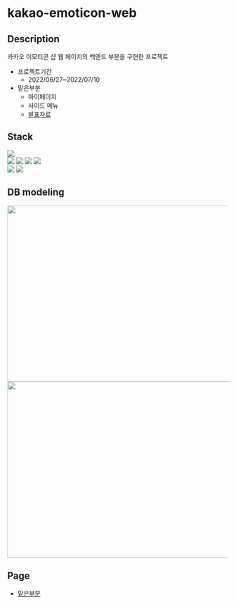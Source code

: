 # kakao-emoticon-web


## Description
카카오 이모티콘 샵 웹 페이지의 백엔드 부분을 구현한 프로젝트
* 프로젝트기간 
  - 2022/06/27~2022/07/10
* 맡은부분
  - 마이페이지
  - 사이드 메뉴
  - [발표자료](https://drive.google.com/file/d/1k2p1AebzDBk2mrWULtBfwamhCqNnf-YV/view?usp=sharing)
## Stack
<div>
  <img src="https://img.shields.io/badge/java-007396?style=for-the-badge&logo=java&logoColor=white">
  <br>
  <img src="https://img.shields.io/badge/html5-E34F26?style=for-the-badge&logo=html5&logoColor=white">
  <img src="https://img.shields.io/badge/css-1572B6?style=for-the-badge&logo=css3&logoColor=white">
  <img src="https://img.shields.io/badge/javascript-F7DF1E?style=for-the-badge&logo=javascript&logoColor=black">
  <img src="https://img.shields.io/badge/jquery-0769AD?style=for-the-badge&logo=jquery&logoColor=white">
  <br>
  <img src="https://img.shields.io/badge/apache tomcat-F8DC75?style=for-the-badge&logo=apachetomcat&logoColor=white">
  <img src="https://img.shields.io/badge/oracle-F80000?style=for-the-badge&logo=oracle&logoColor=white">
</div>

## DB modeling
<img src="https://user-images.githubusercontent.com/71432079/188181558-80c918f6-762a-42b5-ac11-922c34441e16.jpg" width="800" height="400"/>
<img src="https://user-images.githubusercontent.com/71432079/188181054-a336de07-cb85-4e19-a3f8-b0ef79f93dae.PNG" width="800" height="400"/>

## Page
- [맡은부분](https://drive.google.com/file/d/12irkWht4zkmnx5y9XHNlwx8BC_RqfM_y/view?usp=sharing)
